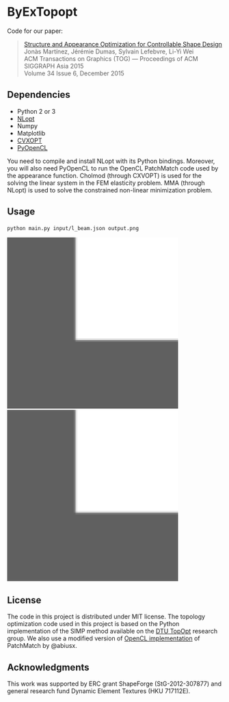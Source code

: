 ByExTopopt
=========

Code for our paper:

> [Structure and Appearance Optimization for Controllable Shape Design][1]<br>
> Jonàs Martínez, Jérémie Dumas, Sylvain Lefebvre, Li-Yi Wei<br>
> ACM Transactions on Graphics (TOG) — Proceedings of ACM SIGGRAPH Asia 2015<br>
> Volume 34 Issue 6, December 2015

[1]: https://sites.google.com/site/jonasmartinezbayona/structure_appearance

Dependencies
------------

- Python 2 or 3
- [NLopt](http://ab-initio.mit.edu/wiki/index.php/NLopt)
- Numpy
- Matplotlib
- [CVXOPT](http://cvxopt.org/)
- [PyOpenCL](https://mathema.tician.de/software/pyopencl/)

You need to compile and install NLopt with its Python bindings. Moreover, you will also need PyOpenCL to run the OpenCL PatchMatch code used by the appearance function. Cholmod (through CXVOPT) is used for the solving the linear system in the FEM elasticity problem. MMA (through NLopt) is used to solve the constrained non-linear minimization problem.


Usage
-----

```
python main.py input/l_beam.json output.png
```

![](doc/top.gif?raw=true) ![](doc/tex.gif?raw=true)


License
-------

The code in this project is distributed under MIT license.
The topology optimization code used in this project is based on the Python implementation of the SIMP method available on the [DTU TopOpt](http://www.topopt.dtu.dk/?q=node/881) research group.
We also use a modified version of [OpenCL implementation](https://github.com/abiusx/CLPatchMatch) of PatchMatch by @abiusx.


Acknowledgments
---------------

This work was supported by ERC grant ShapeForge (StG-2012-307877) and general research fund Dynamic Element Textures (HKU 717112E).
